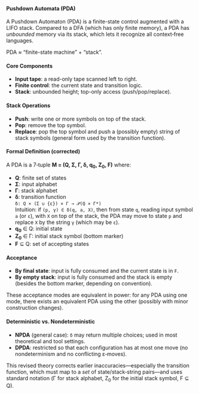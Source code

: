 

<h4>Pushdown Automata (PDA)</h4>
<p>
A Pushdown Automaton (PDA) is a finite-state control augmented with a LIFO stack. 
Compared to a DFA (which has only finite memory), a PDA has <em>unbounded</em> memory via its stack, which lets it recognize all context‑free languages.
</p>
<p>PDA ≈ “finite-state machine” + “stack”.</p>

<h4>Core Components</h4>
<ul>
  <li><strong>Input tape</strong>: a read-only tape scanned left to right.</li>
  <li><strong>Finite control</strong>: the current state and transition logic.</li>
  <li><strong>Stack</strong>: unbounded height; top-only access (push/pop/replace).</li>
</ul>

<h4>Stack Operations</h4>
<ul>
  <li><strong>Push</strong>: write one or more symbols on top of the stack.</li>
  <li><strong>Pop</strong>: remove the top symbol.</li>
  <li><strong>Replace</strong>: pop the top symbol and push a (possibly empty) string of stack symbols (general form used by the transition function).</li>
</ul>

<h4>Formal Definition (corrected)</h4>
<p>
A PDA is a 7‑tuple <strong>M = (Q, Σ, Γ, δ, q<sub>0</sub>, Z<sub>0</sub>, F)</strong> where:
</p>
<ul>
  <li><strong>Q</strong>: finite set of states</li>
  <li><strong>Σ</strong>: input alphabet</li>
  <li><strong>Γ</strong>: stack alphabet</li>
  <li><strong>δ</strong>: transition function  
    <br>
    <code>δ: Q × (Σ ∪ {ε}) × Γ → 𝒫(Q × Γ*)</code>
    <br>
    Intuition: if <code>(p, γ) ∈ δ(q, a, X)</code>, then from state <code>q</code>, reading input symbol <code>a</code> (or <code>ε</code>), with <code>X</code> on top of the stack, the PDA may move to state <code>p</code> and replace <code>X</code> by the string <code>γ</code> (which may be <code>ε</code>).
  </li>
  <li><strong>q<sub>0</sub></strong> ∈ Q: initial state</li>
  <li><strong>Z<sub>0</sub></strong> ∈ Γ: initial stack symbol (bottom marker)</li>
  <li><strong>F</strong> ⊆ Q: set of accepting states</li>
</ul>

<h4>Acceptance</h4>
<ul>
  <li><strong>By final state</strong>: input is fully consumed and the current state is in <code>F</code>.</li>
  <li><strong>By empty stack</strong>: input is fully consumed and the stack is empty (besides the bottom marker, depending on convention).</li>
</ul>
<p>
These acceptance modes are equivalent in power: for any PDA using one mode, there exists an equivalent PDA using the other (possibly with minor construction changes).
</p>

<h4>Deterministic vs. Nondeterministic</h4>
<ul>
  <li><strong>NPDA</strong> (general case): <code>δ</code> may return multiple choices; used in most theoretical and tool settings.</li>
  <li><strong>DPDA</strong>: restricted so that each configuration has at most one move (no nondeterminism and no conflicting ε‑moves).</li>
</ul>

<p>
This revised theory corrects earlier inaccuracies—especially the transition function, which must map to a <em>set</em> of state/stack‑string pairs—and uses standard notation (Γ for stack alphabet, Z<sub>0</sub> for the initial stack symbol, F ⊆ Q).
</p>
